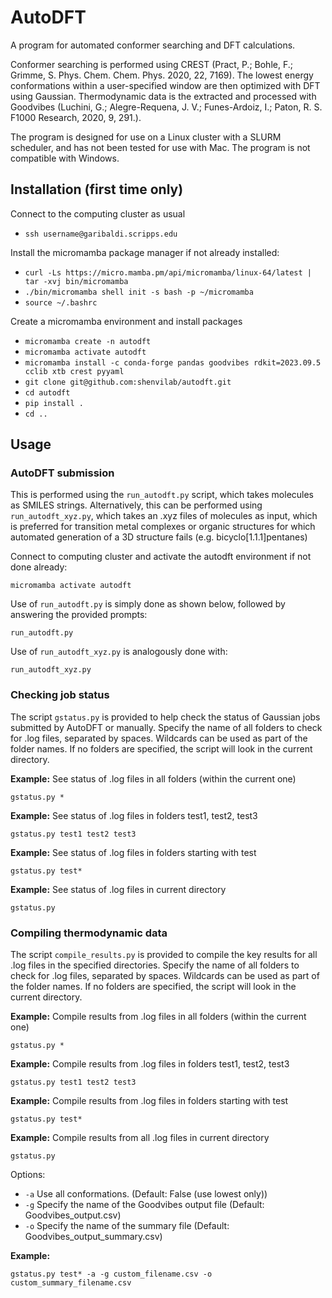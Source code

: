 # AutoDFT
A program for automated conformer searching and DFT calculations.

Conformer searching is performed using CREST (Pract, P.; Bohle, F.; Grimme, S.
Phys. Chem. Chem. Phys. 2020, 22, 7169). The lowest energy conformations within
a user-specified window are then optimized with DFT using Gaussian.
Thermodynamic data is the extracted and processed with Goodvibes (Luchini, G.;
Alegre-Requena, J. V.; Funes-Ardoiz, I.; Paton, R. S. F1000 Research, 2020, 9,
291.).

The program is designed for use on a Linux cluster with a SLURM scheduler,
and has not been tested for use with Mac. The program is not compatible with
Windows.

## Installation (first time only)
Connect to the computing cluster as usual
- ```ssh username@garibaldi.scripps.edu```

Install the micromamba package manager if not already installed:
- ```curl -Ls https://micro.mamba.pm/api/micromamba/linux-64/latest | tar -xvj bin/micromamba```
- ```./bin/micromamba shell init -s bash -p ~/micromamba```
- ```source ~/.bashrc```

Create a micromamba environment and install packages
- ```micromamba create -n autodft```
- ```micromamba activate autodft```
- ```micromamba install -c conda-forge pandas goodvibes rdkit=2023.09.5 cclib xtb crest pyyaml```
- ```git clone git@github.com:shenvilab/autodft.git```
- ```cd autodft```
- ```pip install .```
- ```cd ..```

## Usage

### AutoDFT submission
This is performed using the ```run_autodft.py``` script, which takes molecules as 
SMILES strings. Alternatively, this can be performed using ```run_autodft_xyz.py```,
which takes an .xyz files of molecules as input, which is preferred for
transition metal complexes or organic structures for which automated generation
of a 3D structure fails (e.g. bicyclo[1.1.1]pentanes)

Connect to computing cluster and activate the autodft environment if not
done already:
```
micromamba activate autodft
```

Use of ```run_autodft.py``` is simply done as shown below, followed by answering
the provided prompts:
```
run_autodft.py
```

Use of ```run_autodft_xyz.py``` is analogously done with:
```
run_autodft_xyz.py
```

### Checking job status
The script ```gstatus.py``` is provided to help check the status of Gaussian
jobs submitted by AutoDFT or manually. Specify the name of all folders to check
for .log files, separated by spaces. Wildcards can be used as part of the folder
names. If no folders are specified, the script will look in the current
directory.

**Example:** See status of .log files in all folders (within the current one)
```
gstatus.py *
```
**Example:** See status of .log files in folders test1, test2, test3
```
gstatus.py test1 test2 test3
```
**Example:** See status of .log files in folders starting with test
```
gstatus.py test*
```
**Example:** See status of .log files in current directory
```
gstatus.py
```

### Compiling thermodynamic data
The script ```compile_results.py``` is provided to compile the key results for
all .log files in the specified directories. Specify the name of all folders to
check for .log files, separated by spaces. Wildcards can be used as part of the
folder names. If no folders are specified, the script will look in the current
directory.

**Example:** Compile results from .log files in all folders (within the current one)
```
gstatus.py *
```
**Example:** Compile results from .log files in folders test1, test2, test3
```
gstatus.py test1 test2 test3
```
**Example:** Compile results from .log files in folders starting with test
```
gstatus.py test*
```
**Example:** Compile results from all .log files in current directory
```
gstatus.py
```

Options:
- ```-a``` Use all conformations. (Default: False (use lowest only))
- ```-g``` Specify the name of the Goodvibes output file (Default: Goodvibes_output.csv)
- ```-o``` Specify the name of the summary file (Default: Goodvibes_output_summary.csv)

**Example:**
```
gstatus.py test* -a -g custom_filename.csv -o custom_summary_filename.csv
```